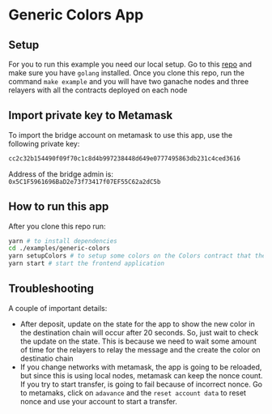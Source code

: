 # Generic Colors App

## Setup

For you to run this example you need our local setup. Go to this [repo](https://github.com/sygmaprotocol/sygma-relayer) and make sure you have `golang` installed. Once you clone this repo, run the command `make example` and you will have two ganache nodes and three relayers with all the contracts deployed on each node

## Import private key to Metamask

To import the bridge account on metamask to use this app, use the following private key:

```bash
cc2c32b154490f09f70c1c8d4b997238448d649e0777495863db231c4ced3616
```

Address of the bridge admin is: `0x5C1F5961696BaD2e73f73417f07EF55C62a2dC5b`

## How to run this app

After you clone this repo run:

```bash
yarn # to install dependencies
cd ./examples/generic-colors
yarn setupColors # to setup some colors on the Colors contract that the example app uses
yarn start # start the frontend application
```

## Troubleshooting

A couple of important details:

- After deposit, update on the state for the app to show the new color in the destination chain will occur after 20 seconds. So, just wait to check the update on the state. This is because we need to wait some amount of time for the relayers to relay the message and the create the color on destinatio chain
- If you change networks with metamask, the app is going to be reloaded, but since this is using local nodes, metamask can keep the nonce count. If you try to start transfer, is going to fail because of incorrect nonce. Go to metamaks, click on `adavance` and the `reset account data` to reset nonce and use your account to start a transfer.